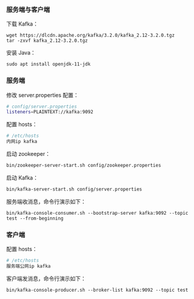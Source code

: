 ### 服务端与客户端

下载 Kafka：
```
wget https://dlcdn.apache.org/kafka/3.2.0/kafka_2.12-3.2.0.tgz
tar -zxvf kafka_2.12-3.2.0.tgz
```

安装 Java：
```
sudo apt install openjdk-11-jdk
```

### 服务端

修改 server.properties 配置：
```bash
# config/server.properties
listeners=PLAINTEXT://kafka:9092
```

配置 hosts：
```bash
# /etc/hosts
内网ip kafka
```

启动 zookeeper：
```bash
bin/zookeeper-server-start.sh config/zookeeper.properties
```

启动 Kafka：
```bash
bin/kafka-server-start.sh config/server.properties
```

服务端收消息，命令行演示如下：
```
bin/kafka-console-consumer.sh --bootstrap-server kafka:9092 --topic test --from-beginning
```

### 客户端

配置 hosts：
```bash
# /etc/hosts
服务端公网ip kafka
```

客户端发消息，命令行演示如下：
```
bin/kafka-console-producer.sh --broker-list kafka:9092 --topic test
```
